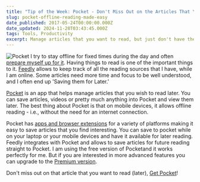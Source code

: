 ```yaml
---
title: "Tip of the Week: Pocket - Don't Miss Out on the Articles That You Want to Read Later"
slug: pocket-offline-reading-made-easy
date_published: 2017-05-24T00:00:00.000Z
date_updated: 2024-11-28T03:43:45.000Z
tags: Tools, Productivity
excerpt: Manage articles that you want to read, but just don't have the time for it right now!
---
```


![Pocket](__GHOST_URL__/content/images/pocket.jpg)
I try to stay offline for fixed times during the day and often [prepare myself up for it](__GHOST_URL__/blog/staying-productive-offline/). Having things to read is one of the important things to it. [Feedly](__GHOST_URL__/blog/feedly-one-stop-reading-place/) allows to keep track of all the reading sources that I have, while I am online. Some articles need more time and focus to be well understood, and I often end up 'Saving them for Later.'

[Pocket](https://getpocket.com) is an app that helps manage articles that you wish to read later. You can save articles, videos or pretty much anything into Pocket and view them later. The best thing about Pocket is that on mobile devices, it allows offline reading - i.e., without the need for an internet connection.

Pocket has [apps and browser extensions](https://getpocket.com/add/?ep=1) for a variety of platforms making it easy to save articles that you find interesting. You can save to pocket while on your laptop or your mobile devices and have it available for later reading. Feedly integrates with Pocket and allows to save articles for future reading straight to Pocket. I am using the free version of Pocketand it works perfectly for me. But if you are interested in more advanced features you can upgrade to the [Premium version](https://getpocket.com/premium?ep=1).

Don't miss out on that article that you want to read (later), [Get Pocket](https://getpocket.com)!
